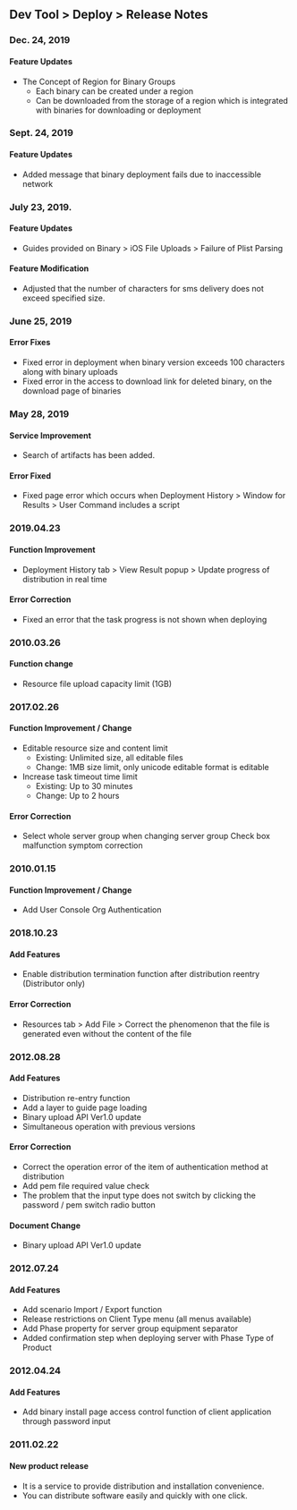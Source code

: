 ## Dev Tool > Deploy > Release Notes

### Dec. 24, 2019 
#### Feature Updates 
* The Concept of Region for Binary Groups 
    * Each binary can be created under a region 
    * Can be downloaded from the storage of a region which is integrated with binaries for downloading or deployment 

### Sept. 24, 2019 
#### Feature Updates 
* Added message that binary deployment fails due to inaccessible network 

### July 23, 2019. 
#### Feature Updates
* Guides provided on Binary > iOS File Uploads > Failure of Plist Parsing
#### Feature Modification
* Adjusted that the number of characters for sms delivery does not exceed specified size.

### June 25, 2019
#### Error Fixes
* Fixed error in deployment when binary version exceeds 100 characters along with binary uploads
* Fixed error in the access to download link for deleted binary, on the download page of binaries

### May 28, 2019
#### Service Improvement 
* Search of artifacts has been added.  

#### Error Fixed 
* Fixed page error which occurs when Deployment History > Window for Results > User Command includes a script

### 2019.04.23
#### Function Improvement
* Deployment History tab > View Result popup > Update progress of distribution in real time

#### Error Correction
* Fixed an error that the task progress is not shown when deploying

### 2010.03.26
#### Function change
* Resource file upload capacity limit (1GB)

### 2017.02.26
#### Function Improvement / Change
* Editable resource size and content limit
    * Existing: Unlimited size, all editable files
    * Change: 1MB size limit, only unicode editable format is editable
* Increase task timeout time limit
    * Existing: Up to 30 minutes
    * Change: Up to 2 hours

#### Error Correction
* Select whole server group when changing server group Check box malfunction symptom correction

### 2010.01.15
#### Function Improvement / Change
* Add User Console Org Authentication

### 2018.10.23
#### Add Features
* Enable distribution termination function after distribution reentry (Distributor only)

#### Error Correction
* Resources tab > Add File > Correct the phenomenon that the file is generated even without the content of the file

### 2012.08.28
#### Add Features
* Distribution re-entry function
* Add a layer to guide page loading
* Binary upload API Ver1.0 update
* Simultaneous operation with previous versions

#### Error Correction
* Correct the operation error of the item of authentication method at distribution
* Add pem file required value check
* The problem that the input type does not switch by clicking the password / pem switch radio button

#### Document Change
* Binary upload API Ver1.0 update

### 2012.07.24
#### Add Features

* Add scenario Import / Export function
* Release restrictions on Client Type menu (all menus available)
* Add Phase property for server group equipment separator
* Added confirmation step when deploying server with Phase Type of Product

### 2012.04.24
#### Add Features

* Add binary install page access control function of client application through password input

### 2011.02.22
#### New product release

* It is a service to provide distribution and installation convenience.
* You can distribute software easily and quickly with one click.